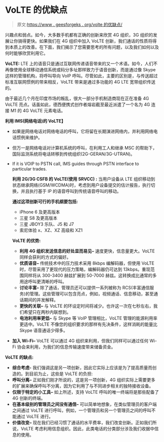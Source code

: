 # VoLTE 的优缺点

> 原文:[https://www . geesforgeks . org/volte 的优缺点/](https://www.geeksforgeeks.org/advantages-and-disadvantages-of-volte/)

兴趣点和弱点。如今，大多数手机都有正确的创新来欣赏 4G 组织，3G 组织的发展让你骑得更快。如果我们在 4G 组织中加入 VoLTE 创新，我们通话的性质将得到本质上的改善。在下面，我们揭示了您需要思考的所有问题，以及我们如何以及何时能够欣赏利用它。

**VoLTE:**
LTE 上的语音只是通过互联网传递语音带来的又一个术语。如今，人们不再像使用全球移动通信系统或码分多址那样致力于语音创新，而是通过像 Skype 这样的管理机构，将呼叫导向 VoIP 呼叫。尽管如此，主要的区别是，与传送超过标准互联网惯例的带来相反，VoLTE 带来是通过多功能的 4G LTE 宽带组织传送的。

由于最近几个月在印度市场的叛乱，很大一部分手机制造商现在正在准备 4G VoLTE 亮点。话虽如此，德西便携式创作者熔岩截至最近派遣了一个名为 4G 连接 M1 的 4G VoLTE 元素电话。

**利用 IMS(网络电话)的 VoLTE】**

*   如果是网络电话对网络电话的呼叫，它将留在长期演进网络内，并利用网络电话惯例来维护。
*   但万一是网络电话对计算机系统的呼叫，在利用工人和继承 MSC 的帮助下，国际监测系统将电话转移到传统组织(2G-GERAN/3G-UTRAN)。
*   If it is VOIP to PSTN call, IMS guides through PSTN interface to particular trades.

    **利用 2G/3G CSFB 的 VoLTE(使用 SRVCC) :**
    当用户设备从 LTE 组织移动到状态继承网络(GSM/WCDMA)时，考虑到用户设备提交的估计报告，执行切换，并且执行基于 IP 的语音呼叫到传统语音呼叫的移动。

    **通过这项创新可行的手机纲要包括:**

    *   iPhone 6 及更高版本
    *   三星 S8 及更高版本
    *   三星 JBOY3 乐队、J5 和 J7
    *   索尼体验 x、XZ、XZ 高级和 XZ1

    **VoLTE 的优势:**

    *   **利用 4G 组织发送信息的好处显而易见–**
        速度更快，信息量更大。VoLTE 同样会获利的方式的偏好。
    *   **优质语音–**
        传统技术中的压力技术采用 8kbps 编解码器，但使用 VoLTE 时，尽管采用了更现代的压力策略，编解码器仍可达到 13kbps。重现范围同样将从 300-3400 赫兹扩展到 50-7000 赫兹。这转换成比通常的多用途呼叫更清晰的呼叫。
    *   **讨论丰富–**
        除了通话，管理员还可以提供一系列被称为 RCS(丰富通信服务)的管理。这些管理可以包含亮点，例如，视频通话、信息移动，甚至通话期间的并发解释。
    *   **更快的关联–**
        与 VoLTE 的环设定时间将减少。也许这一次在七秒左右，我们希望只在两秒内联想到。
    *   **电池利用率更低–**
        与 Skype 等 VoIP 管理相比，VoLTE 管理的能源利用率更适中。VoLTE 不像您的组织要求的那样有先决条件，这样消耗的能量比 Skype 语音通话少得多。

*   **加入 Wi-Fi–**
    VoLTE 可以通过 4G 组织来利用，但我们同样可以通过任何 Wi-Fi 协会来利用，为我们的信息传输速度带来储备资金。

**VoLTE 的缺点:**

*   **综合考虑-**
    我们强调这是另一项创新，因此它实际上应该是为了提高质量而创造的。到目前为止，这些是 VoLTE 的负担:
*   **呼叫分离–**
    正如我们刚才所说的，这是另一项创新，4G 组织实际上需要更多的扩展来确保呼叫不分离，因为它利用了与不同进步相关的独特接收设备。
*   **仅限于特定的小工具–**
    如上所述，支持 VoLTE 呼叫的唯一终端将是那些配备了 4G 创新的终端。
*   **在基本级别的管理员之间没有通信–**
    可以简单地想象，在类似管理员的客户端之间通过 VoLTE 进行呼叫，例如，一个管理员和另一个管理员之间的呼叫不能通过 VoLTE 进行。
*   **价值改变–**
    现在我们已经习惯了通话的水平费率，我们改变创新。正如我们所说，VoLTE 考虑利用信息组织。因此，此类电话的分类部分涉及我们收据中信息的使用。